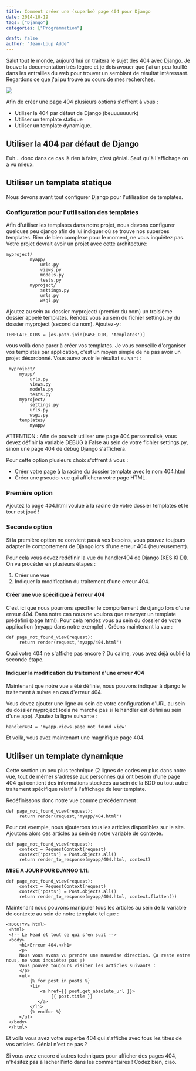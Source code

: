 ```yaml
---
title: Comment créer une (superbe) page 404 pour Django
date: 2014-10-19
tags: ["Django"]
categories: ["Programmation"]

draft: false
author: "Jean-Loup Adde"
---
```


Salut tout le monde, aujourd'hui on traitera le sujet des 404 avec
Django. Je trouve la documentation très légère et je dois avouer que
j'ai un peu fouillé dans les entrailles du web pour trouver un semblant
de résultat intéressant. Regardons ce que j'ai pu trouvé au cours de mes
recherches.

![](/post_preview/20150322_140627_django-logo-negative.png)


Afin de créer une page 404 plusieurs options s'offrent à vous :

  - Utiliser la 404 par défaut de Django (beuuuuuuurk)
  - Utiliser un template statique
  - Utiliser un template dynamique.

## Utiliser la 404 par défaut de Django

Euh... donc dans ce cas là rien à faire, c'est génial. Sauf qu'à
l'affichage on a vu mieux.

## Utiliser un template statique

Nous devons avant tout configurer Django pour l'utilisation de
templates.

### Configuration pour l'utilisation des templates

Afin d'utiliser les templates dans notre projet, nous devons configurer
quelques peu django afin de lui indiquer où se trouve nos superbes
templates. Rien de bien complexe pour le moment, ne vous inquiétez pas.
Votre projet devrait avoir un projet avec cette architecture:

    myproject/
             myapp/
                 urls.py
                 views.py
                 models.py
                 tests.py
             myproject/
                 settings.py
                 urls.py
                 wsgi.py

Ajoutez au sein au dossier myproject/ (premier du nom) un troisième
dossier appelé templates. Rendez vous au sein du fichier settings.py du
dossier myproject (second du nom). Ajoutez-y :

    TEMPLATE_DIRS = [os.path.join(BASE_DIR, 'templates')]

vous voilà donc parer à créer vos templates. Je vous conseille
d'organiser vos templates par application, c'est un moyen simple de ne
pas avoir un projet désordonné. Vous aurez avoir le résultat suivant :

```
 myproject/
     myapp/
         urls.py
         views.py
         models.py
         tests.py
     myproject/
         settings.py
         urls.py
         wsgi.py
     templates/
         myapp/
```

ATTENTION : Afin de pouvoir utiliser une page 404 personnalisé, vous
devez définir la variable DEBUG à False au sein de votre fichier
settings.py, sinon une page 404 de débug Django s'affichera.

Pour cette option plusieurs choix s'offrent à vous :

  - Créer votre page à la racine du dossier template avec le nom
    404.html
  - Créer une pseudo-vue qui affichera votre page HTML.

### Première option

Ajoutez la page 404.html voulue à la racine de votre dossier templates
et le tour est joué !

### Seconde option

Si la première option ne convient pas à vos besoins, vous pouvez
toujours adapter le comportement de Django lors d'une erreur 404
(heureusement).

Pour cela vous devez redéfinir la vue du handler404 de Django (KES KI
DI). On va procéder en plusieurs étapes :

1.  Créer une vue
2.  Indiquer la modification du traitement d'une erreur 404.

#### Créer une vue spécifique à l'erreur 404

C'est ici que nous pourrons spécifier le comportement de django lors
d'une erreur 404. Dans notre cas nous ne voulons que renvoyer un
template prédéfini (page html). Pour cela rendez vous au sein du dossier
de votre application (myapp dans notre exemple) . Créons maintenant la
vue :

    def page_not_found_view(request):
         return render(request,'myapp/404.html')

Quoi votre 404 ne s'affiche pas encore ? Du calme, vous avez déjà oublié
la seconde étape.

#### Indiquer la modification du traitement d'une erreur 404

Maintenant que notre vue a été définie, nous pouvons indiquer à django
le traitement à suivre en cas d'erreur 404.

Vous devez ajouter une ligne au sein de votre configuration d'URL au
sein du dossier myproject (cela ne marche pas si le handler est défini
au sein d'une app). Ajoutez la ligne suivante :

    handler404 = 'myapp.views.page_not_found_view'

Et voilà, vous avez maintenant une magnifique page 404.

## Utiliser un template dynamique

Cette section un peu plus technique (2 lignes de codes en plus dans
notre vue, tout de même) s'adresse aux personnes qui ont besoin d'une
page 404 qui contient des informations stockées au sein de la BDD ou
tout autre traitement spécifique relatif à l'affichage de leur template.

Redéfinissons donc notre vue comme précédemment :

    def page_not_found_view(request):
         return render(request,'myapp/404.html')

Pour cet exemple, nous ajouterons tous les articles disponibles sur le
site. Ajoutons alors ces articles au sein de notre variable de contexte.

    def page_not_found_view(request):
         context = RequestContext(request)
         context['posts'] = Post.objects.all()
         return render_to_response(myapp/404.html, context)

**MISE A JOUR POUR DJANGO 1.11**:

    def page_not_found_view(request):
         context = RequestContext(request)
         context['posts'] = Post.objects.all()
         return render_to_response(myapp/404.html, context.flatten())

Maintenant nous pouvons manipuler tous les articles au sein de la
variable de contexte au sein de notre template tel que :

    <!DOCTYPE html>
     <html>
     <!-- Le Head et tout ce qui s'en suit -->
     <body>
         <h1>Erreur 404.</h1>
         <p>
         Nous vous avons vu prendre une mauvaise direction. Ça reste entre nous, ne vous inquiétez pas ;)
         Vous pouvez toujours visiter les articles suivants :
         </p>
         <ul>
             {% for post in posts %}
             <li>
                 <a href={{ post.get_absolute_url }}>
                     {{ post.title }}
                </a>
             </li>
             {% endfor %}
         </ul>
     </body>
     </html>

Et voilà vous avez votre superbe 404 qui s'affiche avec tous les titres
de vos articles. Génial n'est ce pas ?

Si vous avez encore d'autres techniques pour afficher des pages 404,
n'hésitez pas à lacher l'info dans les commentaires ! Codez bien,
ciao.

